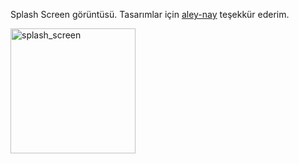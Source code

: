 Splash Screen görüntüsü. Tasarımlar için [aley-nay](https://github.com/aley-nay) teşekkür ederim.


<img src="https://github.com/user-attachments/assets/fe40a446-4c8c-44ad-901e-a8b526a6e72b" alt="splash_screen" width="200"/>
